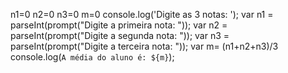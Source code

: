 n1=0
n2=0
n3=0
m=0
console.log('Digite as 3 notas: ');
var n1 = parseInt(prompt("Digite a primeira nota: "));
var n2 = parseInt(prompt("Digite a segunda nota: ")); 
var n3 = parseInt(prompt("Digite a terceira nota: "));
var m= (n1+n2+n3)/3
console.log(`A média do aluno é: ${m}`);
